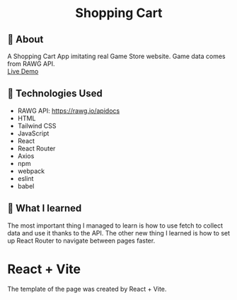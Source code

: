 <p align="center">
    <h1 align="center">Shopping Cart</h1>
  </a>
</p> 

## :bell: About
A Shopping Cart App imitating real Game Store website. Game data comes from RAWG API.     
[Live Demo](https://quartezz.github.io/Shopping-Cart/) 

## :wrench: Technologies Used
- RAWG API: https://rawg.io/apidocs
- HTML
- Tailwind CSS
- JavaScript
- React
- React Router
- Axios
- npm
- webpack
- eslint
- babel  

## :book: What I learned
The most important thing I managed to learn is how to use fetch to collect data and use it thanks to the API. The other new thing I learned is how to set up React Router to navigate between pages faster.
  

# React + Vite

The template of the page was created by React + Vite.
